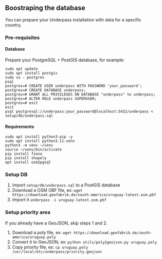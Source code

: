 ## Boostraping the database

You can prepare your Underpass installation with data for a specific country.

### Pre-requisites

#### Database

Prepare your PostgreSQL + PostGIS database, for example:

```
sudo apt update 
sudo apt install postgis
sudo su - postgres
psql
postgres=# CREATE USER underpass WITH PASSWORD 'your_password';
postgres=# CREATE DATABASE underpass;
postgres=# GRANT ALL PRIVILEGES ON DATABASE "underpass" to underpass;
postgres=# ALTER ROLE underpass SUPERUSER;
postgres=# exit
exit
psql postgresql://underpass:your_password@localhost:5432/underpass < setup/db/underpass.sql
```

#### Requirements

```
sudo apt install python3-pip -y
sudo apt install python3.11-venv
python3 -m venv ~/venv
source ~/venv/bin/activate
pip install fiona
pip install shapely
apt install osm2pgsql
```

### Setup DB

1. Import `setup/db/underpass.sql` to a PostGIS database
2. Download a OSM OBF file, ex: `wget https://download.geofabrik.de/south-america/uruguay-latest.osm.pbf`
3. Import it `underpass -i uruguay-latest.osm.pbf`

### Setup priority area

If you already have a GeoJSON, skip steps 1 and 2.

1. Download a poly file, ex: `wget https://download.geofabrik.de/south-america/uruguay.poly`
2. Convert it to GeoJSON, ex: `python utils/poly2geojson.py uruguay.poly`
3. Copy priority file, ex: `cp uruguay.poly /usr/local/etc/underpass/priority.geojson`
